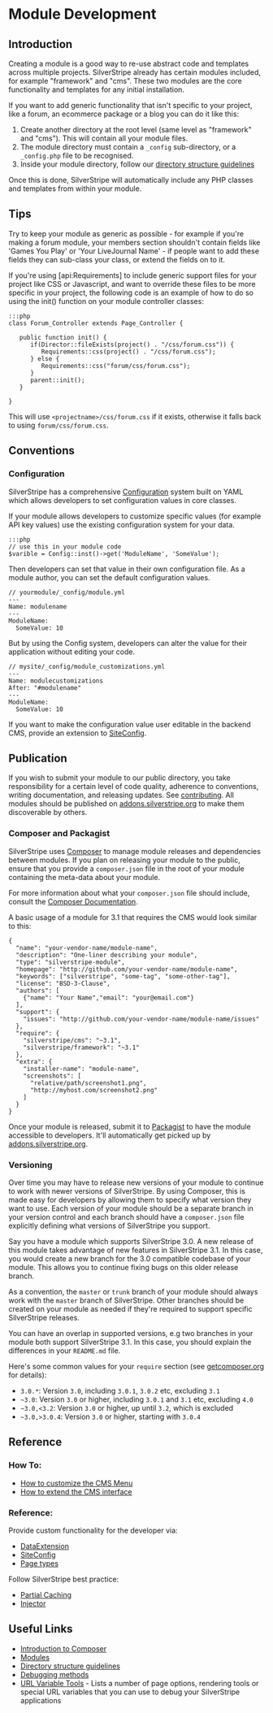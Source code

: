 # Module Development

## Introduction

Creating a module is a good way to re-use abstract code and templates across
multiple projects. SilverStripe already has certain modules included, for
example "framework" and "cms". These two modules are the core functionality and
templates for any initial installation.

If you want to add generic functionality that isn't specific to your
project, like a forum, an ecommerce package or a blog you can do it like this:

1.  Create another directory at the root level (same level as "framework"
    and "cms"). This will contain all your module files.
2.  The module directory must contain a `_config` sub-directory, or a
    `_config.php` file to be recognised.
3.  Inside your module directory, follow our
    [directory structure guidelines](/topics/directory-structure#module_structure)

Once this is done, SilverStripe will automatically include any PHP classes and
templates from within your module.

## Tips

Try to keep your module as generic as possible - for example if you're making a
forum module, your members section shouldn't contain fields like 'Games You
Play' or 'Your LiveJournal Name' - if people want to add these fields they can
sub-class your class, or extend the fields on to it.

If you're using [api:Requirements] to include generic support files for your project
like CSS or Javascript, and want to override these files to be more specific in
your project, the following code is an example of how to do so using the init()
function on your module controller classes:

	:::php
	class Forum_Controller extends Page_Controller {
	
	   public function init() {
	      if(Director::fileExists(project() . "/css/forum.css")) {
	         Requirements::css(project() . "/css/forum.css");
	      } else {
	         Requirements::css("forum/css/forum.css");
	      }
	      parent::init();	
	   }
	
	}


This will use `<projectname>/css/forum.css` if it exists, otherwise it falls
back to using `forum/css/forum.css`.

## Conventions

### Configuration

SilverStripe has a comprehensive [Configuration](/topics/configuration) system
built on YAML which allows developers to set configuration values in core
classes.

If your module allows developers to customize specific values (for example API
key values) use the existing configuration system for your data.

	:::php
	// use this in your module code
	$varible = Config::inst()->get('ModuleName', 'SomeValue');

Then developers can set that value in their own configuration file. As a module
author, you can set the default configuration values.

	// yourmodule/_config/module.yml
	---
	Name: modulename
	---
	ModuleName:
	  SomeValue: 10

But by using the Config system, developers can alter the value for their
application without editing your code.

	// mysite/_config/module_customizations.yml
	---
	Name: modulecustomizations
	After: "#modulename"
	---
	ModuleName:
	  SomeValue: 10

If you want to make the configuration value user editable in the backend CMS,
provide an extension to [SiteConfig](/reference/siteconfig).

## Publication

If you wish to submit your module to our public directory, you take
responsibility for a certain level of code quality, adherence to conventions,
writing documentation, and releasing updates. See
[contributing](/misc/contributing). All modules should be published
on [addons.silverstripe.org](http://addons.silverstripe.org) to make them
discoverable by others.

### Composer and Packagist

SilverStripe uses [Composer](/installation/composer/) to manage module releases
and dependencies between modules. If you plan on releasing your module to the
public, ensure that you provide a `composer.json` file in the root of your
module containing the meta-data about your module.

For more information about what your `composer.json` file should include,
consult the [Composer Documentation](http://getcomposer.org/doc/01-basic-usage.md).

A basic usage of a module for 3.1 that requires the CMS would look similar to
this:

	{
	  "name": "your-vendor-name/module-name",
	  "description": "One-liner describing your module",
	  "type": "silverstripe-module",
	  "homepage": "http://github.com/your-vendor-name/module-name",
	  "keywords": ["silverstripe", "some-tag", "some-other-tag"],
	  "license": "BSD-3-Clause",
	  "authors": [
	    {"name": "Your Name","email": "your@email.com"}
	  ],
	  "support": {
	    "issues": "http://github.com/your-vendor-name/module-name/issues"
	  },
	  "require": {
	    "silverstripe/cms": "~3.1",
	    "silverstripe/framework": "~3.1"
	  },
	  "extra": {
	    "installer-name": "module-name",
	    "screenshots": [
	      "relative/path/screenshot1.png",
	      "http://myhost.com/screenshot2.png"
	    ]
	  }
	}


Once your module is released, submit it to [Packagist](https://packagist.org/)
to have the module accessible to developers. It'll automatically get picked
up by [addons.silverstripe.org](http://addons.silverstripe.org/).

### Versioning

Over time you may have to release new versions of your module to continue to
work with newer versions of SilverStripe. By using Composer, this is made easy
for developers by allowing them to specify what version they want to use. Each
version of your module should be a separate branch in your version control and
each branch should have a `composer.json` file explicitly defining what versions
of SilverStripe you support.

Say you have a module which supports SilverStripe 3.0.
A new release of this module takes advantage of new features
in SilverStripe 3.1. In this case, you would create a new branch
for the 3.0 compatible codebase of your module.
This allows you to continue fixing bugs on this older release branch.

As a convention, the `master` or `trunk` branch of your
module should always work with the `master` branch of SilverStripe.
Other branches should be created on your module as needed if they're
required to support specific SilverStripe releases.

You can have an overlap in supported versions,
e.g two branches in your module both support SilverStripe 3.1.
In this case, you should explain the differences in your `README.md` file.

Here's some common values for your `require` section
(see [getcomposer.org](http://getcomposer.org/doc/01-basic-usage.md#package-versions) for details):

 * `3.0.*`: Version `3.0`, including `3.0.1`, `3.0.2` etc, excluding `3.1`
 * `~3.0`: Version `3.0` or higher, including `3.0.1` and `3.1` etc, excluding `4.0`
 * `~3.0,<3.2`: Version `3.0` or higher, up until `3.2`, which is excluded
 * `~3.0,>3.0.4`: Version `3.0` or higher, starting with `3.0.4`

## Reference

### How To:

*  [How to customize the CMS Menu](/howto/customize-cms-menu)
*  [How to extend the CMS interface](/howto/extend-cms-interface)

### Reference:

Provide custom functionality for the developer via:

*  [DataExtension](/reference/dataextension)
*  [SiteConfig](/reference/siteconfig)
*  [Page types](/topics/page-types)

Follow SilverStripe best practice:

*  [Partial Caching](/reference/partial-caching)
*  [Injector](/reference/injector)

## Useful Links

*  [Introduction to Composer](http://getcomposer.org/doc/00-intro.md)
*  [Modules](modules)
*  [Directory structure guidelines](/topics/directory-structure#module_structure)
*  [Debugging methods](/topics/debugging)
*  [URL Variable Tools](/reference/urlvariabletools) - Lists a number of page options, rendering tools or special URL variables that you can use to debug your SilverStripe applications
